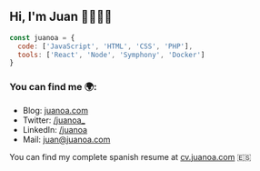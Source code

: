 ## Hi, I'm Juan 👋👨🏽‍💻

```js
const juanoa = {
  code: ['JavaScript', 'HTML', 'CSS', 'PHP'],
  tools: ['React', 'Node', 'Symphony', 'Docker']
}
```

### You can find me 🌍:
- Blog: [juanoa.com](https://www.juanoa.com)
- Twitter: [/juanoa_](https://twitter.com/juanoa_)
- LinkedIn: [/juanoa](http://linkedin.com/in/juanoa/)
- Mail: juan@juanoa.com

You can find my complete spanish resume at [cv.juanoa.com](https://cv.juanoa.com) 🇪🇸
